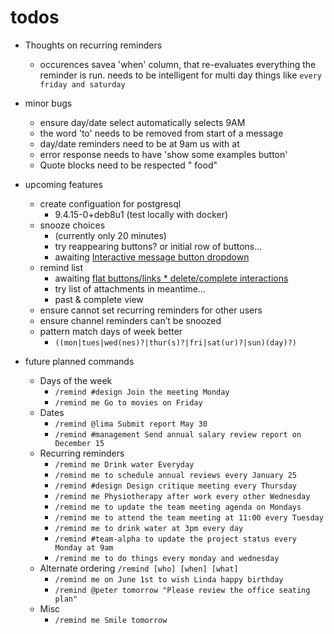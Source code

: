 # todos 

* Thoughts on recurring reminders
  * occurences savea 'when' column, that re-evaluates everything the reminder is run.   needs to be intelligent for multi day things like `every friday and saturday`

* minor bugs
  * ensure day/date select automatically selects 9AM 
  * the word 'to' needs to be removed from start of a message
  * day/date reminders need to be at 9am us with at
  * error response needs to have 'show some examples button'
  * Quote blocks need to be respected " food"
  
* upcoming features
  * create configuation for postgresql
    * 9.4.15-0+deb8u1  (test locally with docker)
  * snooze choices 
    * (currently only 20 minutes)
    * try reappearing buttons?  or initial row of buttons...
    * awaiting [Interactive message button dropdown](https://forum.mattermost.org/t/interactive-message-button-dropdown/5219)   
  * remind list 
    * awaiting [flat buttons/links * delete/complete interactions](https://forum.mattermost.org/t/interactive-flat-message-button-links/5220)
    * try list of attachments in meantime...
    * past & complete view
  * ensure cannot set recurring reminders for other users
  * ensure channel reminders can’t be snoozed
  * pattern match days of week better
    * `((mon|tues|wed(nes)?|thur(s)?|fri|sat(ur)?|sun)(day)?)`
      
  
* future planned commands
  * Days of the week
    * `/remind #design Join the meeting Monday`
    * `/remind me Go to movies on Friday`
  * Dates
    * `/remind @lima Submit report May 30`
    * `/remind #management Send annual salary review report on December 15`
  * Recurring reminders
    * `/remind me Drink water Everyday`
    * `/remind me to schedule annual reviews every January 25`
    * `/remind #design Design critique meeting every Thursday`
    * `/remind me Physiotherapy after work every other Wednesday`
    * `/remind me to update the team meeting agenda on Mondays`
    * `/remind me to attend the team meeting at 11:00 every Tuesday`
    * `/remind me to drink water at 3pm every day`
    * `/remind #team-alpha to update the project status every Monday at 9am`
    * `/remind me to do things every monday and wednesday`
  * Alternate ordering `/remind [who] [when] [what]`
    * `/remind me on June 1st to wish Linda happy birthday`
    * `/remind @peter tomorrow "Please review the office seating plan"`
  * Misc
    * `/remind me Smile tomorrow`
    
